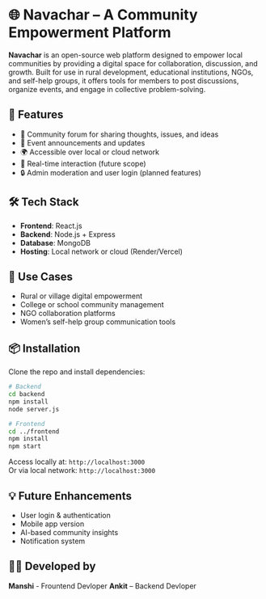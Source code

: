 # 🌐 Navachar – A Community Empowerment Platform

**Navachar** is an open-source web platform designed to empower local communities by providing a digital space for collaboration, discussion, and growth. Built for use in rural development, educational institutions, NGOs, and self-help groups, it offers tools for members to post discussions, organize events, and engage in collective problem-solving.

## 🚀 Features
- 📢 Community forum for sharing thoughts, issues, and ideas  
- 📅 Event announcements and updates  
- 🌍 Accessible over local or cloud network  
- 💬 Real-time interaction (future scope)  
- 🔒 Admin moderation and user login (planned features)

## 🛠 Tech Stack
- **Frontend**: React.js  
- **Backend**: Node.js + Express  
- **Database**: MongoDB  
- **Hosting**: Local network or cloud (Render/Vercel)

## 🎯 Use Cases
- Rural or village digital empowerment  
- College or school community management  
- NGO collaboration platforms  
- Women’s self-help group communication tools

## 📦 Installation

Clone the repo and install dependencies:

```bash
# Backend
cd backend
npm install
node server.js

# Frontend
cd ../frontend
npm install
npm start
```

Access locally at: `http://localhost:3000`  
Or via local network: `http://localhost:3000`

## 💡 Future Enhancements
- User login & authentication  
- Mobile app version  
- AI-based community insights  
- Notification system

## 👨‍💻 Developed by
**Manshi** - Frountend Devloper 
**Ankit** – Backend Devloper
